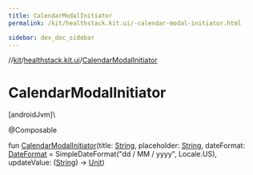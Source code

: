 ```yaml
---
title: CalendarModalInitiator
permalink: /kit/healthstack.kit.ui/-calendar-modal-initiator.html

sidebar: dev_doc_sidebar
---
```

//[kit](../../index.html)/[healthstack.kit.ui](index.html)/[CalendarModalInitiator](-calendar-modal-initiator.html)



# CalendarModalInitiator



[androidJvm]\




@Composable



fun [CalendarModalInitiator](-calendar-modal-initiator.html)(title: [String](https://kotlinlang.org/api/latest/jvm/stdlib/kotlin/-string/index.html), placeholder: [String](https://kotlinlang.org/api/latest/jvm/stdlib/kotlin/-string/index.html), dateFormat: [DateFormat](https://developer.android.com/reference/kotlin/java/text/DateFormat.html) = SimpleDateFormat(&quot;dd / MM / yyyy&quot;, Locale.US), updateValue: ([String](https://kotlinlang.org/api/latest/jvm/stdlib/kotlin/-string/index.html)) -&gt; [Unit](https://kotlinlang.org/api/latest/jvm/stdlib/kotlin/-unit/index.html))




